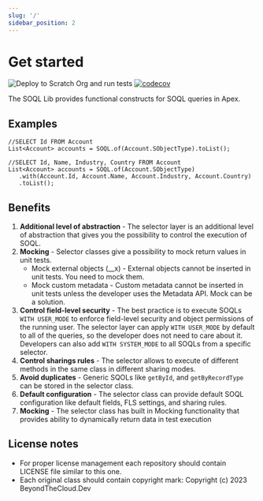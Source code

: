 ```yaml
---
slug: '/'
sidebar_position: 2
---
```


# Get started

![Deploy to Scratch Org and run tests](https://github.com/beyond-the-cloud-dev/query-selector/actions/workflows/ci.yml/badge.svg)
[![codecov](https://codecov.io/gh/beyond-the-cloud-dev/query-selector/branch/main/graph/badge.svg)](https://codecov.io/gh/beyond-the-cloud-dev/query-selector)

The SOQL Lib provides functional constructs for SOQL queries in Apex.

## Examples

```apex
//SELECT Id FROM Account
List<Account> accounts = SOQL.of(Account.SObjectType).toList();
```

```apex
//SELECT Id, Name, Industry, Country FROM Account
List<Account> accounts = SOQL.of(Account.SObjectType)
   .with(Account.Id, Account.Name, Account.Industry, Account.Country)
   .toList();
```

## Benefits

1. **Additional level of abstraction** - The selector layer is an additional level of abstraction that gives you the possibility to control the execution of SOQL.
2. **Mocking** - Selector classes give a possibility to mock return values in unit tests.
    - Mock external objects (__x) - External objects cannot be inserted in unit tests. You need to mock them.
    - Mock custom metadata - Custom metadata cannot be inserted in unit tests unless the developer uses the Metadata API. Mock can be a solution.
3. **Control field-level security** - The best practice is to execute SOQLs `WITH USER_MODE` to enforce field-level security and object permissions of the running user. The selector layer can apply `WITH USER_MODE` by default to all of the queries, so the developer does not need to care about it. Developers can also add `WITH SYSTEM_MODE` to all SOQLs from a specific selector.
4. **Control sharings rules** - The selector allows to execute of different methods in the same class in different sharing modes.
5. **Avoid duplicates** - Generic SQOLs like `getById`, and `getByRecordType` can be stored in the selector class.
6. **Default configuration** - The selector class can provide default SOQL configuration like default fields, FLS settings, and sharing rules.
7. **Mocking** - The selector class has built in Mocking functionality that provides ability to dynamically return data in test execution

## License notes

- For proper license management each repository should contain LICENSE file similar to this one.
- Each original class should contain copyright mark: Copyright (c) 2023 BeyondTheCloud.Dev
